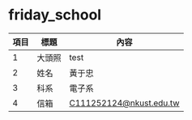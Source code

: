 # friday_school

|項目|標題|內容|
|---|---|---|
|1|大頭照|test|
|2|姓名|黃于忠|
|3|科系|電子系|
|4|信箱|C111252124@nkust.edu.tw|
